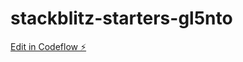 # stackblitz-starters-gl5nto

[Edit in Codeflow ⚡️](https://stackblitz.com/~/github.com/Daimon01/stackblitz-starters-gl5nto)
